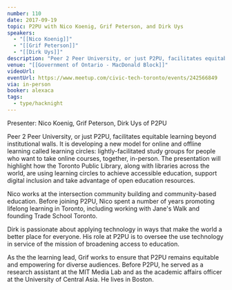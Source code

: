 ```yaml
---
number: 110
date: 2017-09-19
topic: P2PU with Nico Koenig, Grif Peterson, and Dirk Uys
speakers:
  - "[[Nico Koenig]]"
  - "[[Grif Peterson]]"
  - "[[Dirk Uys]]"
description: "Peer 2 Peer University, or just P2PU, facilitates equitable learning beyond institutional walls. It is developing a new model for online and offline learning called learning circles: lightly-facilitated study groups for people who want to take online courses, together, in-person. The presentation will highlight how the Toronto Public Library, along with libraries across the world, are using learning circles to achieve accessible education, support digital inclusion and take advantage of open education resources."
venue: "[[Government of Ontario - MacDonald Block]]"
videoUrl: 
eventUrl: https://www.meetup.com/civic-tech-toronto/events/242566849
via: in-person
booker: alexaca
tags:
  - type/hacknight
---
```


Presenter: Nico Koenig, Grif Peterson, Dirk Uys of P2PU

Peer 2 Peer University, or just P2PU, facilitates equitable learning beyond institutional walls. It is developing a new model for online and offline learning called learning circles: lightly-facilitated study groups for people who want to take online courses, together, in-person. The presentation will highlight how the Toronto Public Library, along with libraries across the world, are using learning circles to achieve accessible education, support digital inclusion and take advantage of open education resources.

Nico works at the intersection community building and community-based education. Before joining P2PU, Nico spent a number of years promoting lifelong learning in Toronto, including working with Jane's Walk and founding Trade School Toronto.

Dirk is passionate about applying technology in ways that make the world a better place for everyone. His role at P2PU is to oversee the use technology in service of the mission of broadening access to education.

As the the learning lead, Grif works to ensure that P2PU remains equitable and empowering for diverse audiences. Before P2PU, he served as a research assistant at the MIT Media Lab and as the academic affairs officer at the University of Central Asia. He lives in Boston.

